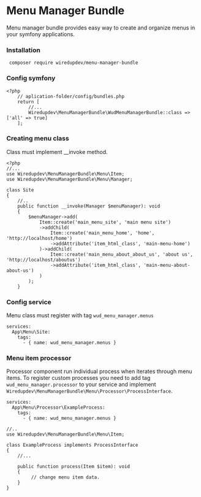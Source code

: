 # Menu Manager Bundle
Menu manager bundle provides easy way to create and organize menus in your symfony applications.
### Installation 
```
 composer require wiredupdev/menu-manager-bundle
```
### Config symfony
```
<?php
    // aplication-folder/config/bundles.php
    return [
        //...
        Wiredupdev\MenuManagerBundle\WudMenuManagerBundle::class => ['all' => true]  
    ];
```
###  Creating menu class
Class must implement __invoke method.
```
<?php
//...
use Wiredupdev\MenuManagerBundle\Menu\Item;
use Wiredupdev\MenuManagerBundle\Menu\Manager;

class Site
{
    //..
    public function __invoke(Manager $menuManager): void
    {
        $menuManager->add(
            Item::create('main_menu_site', 'main menu site')
            ->addChild(
                Item::create('main_menu_home', 'home', 'http://localhost/home')
                ->addAttribute('item_html_class', 'main-menu-home')
            )->addChild(
                Item::create('main_menu_about_about_us', 'about us', 'http://localhost/aboutus')
                ->addAttribute('item_html_class', 'main-menu-about-about-us')
            )
        );
    }
```
###  Config service
Menu class must register with tag ``wud_menu_manager.menus``
```
services:
  App\Menu\Site:
    tags:
      - { name: wud_menu_manager.menus }
```
###  Menu item processor
Processor component run individual process when iterates through menu items.
To register custom processes you need to add tag ``wud_menu_manager.processor`` to your service and implement
``Wiredupdev\MenuManagerBundle\Menu\Processor\ProcessInterface``.
```
services:
  App\Menu\Processor\ExampleProcess:
    tags:
      - { name: wud_menu_manager.menus }
```
````
//..
use Wiredupdev\MenuManagerBundle\Menu\Item;

class ExampleProcess implements ProcessInterface
{
    //...

    public function process(Item $item): void
    {
         // change menu item data.
    }
}
````
